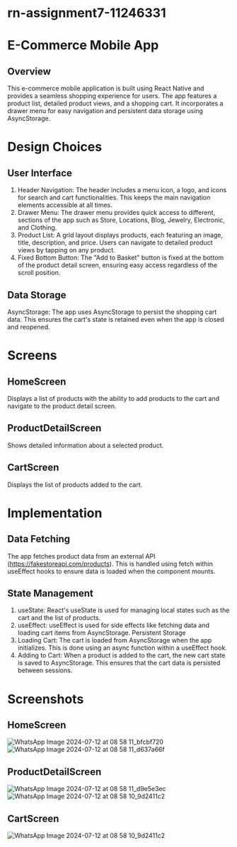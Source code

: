 # rn-assignment7-11246331

# E-Commerce Mobile App
## Overview
This e-commerce mobile application is built using React Native and provides a seamless shopping experience for users. The app features a product list, detailed product views, and a shopping cart. It incorporates a drawer menu for easy navigation and persistent data storage using AsyncStorage.

# Design Choices
## User Interface
1. Header Navigation: The header includes a menu icon, a logo, and icons for search and cart functionalities. This keeps the main navigation elements accessible at all times.
2. Drawer Menu: The drawer menu provides quick access to different, sections of the app such as Store, Locations, Blog, Jewelry, Electronic, and Clothing.
3. Product List: A grid layout displays products, each featuring an image, title, description, and price. Users can navigate to detailed product views by tapping on any product.
4. Fixed Bottom Button: The "Add to Basket" button is fixed at the bottom of the product detail screen, ensuring easy access regardless of the scroll position.
## Data Storage
AsyncStorage: The app uses AsyncStorage to persist the shopping cart data. This ensures the cart's state is retained even when the app is closed and reopened.

# Screens
## HomeScreen
Displays a list of products with the ability to add products to the cart and navigate to the product detail screen.
## ProductDetailScreen
Shows detailed information about a selected product.
## CartScreen
Displays the list of products added to the cart.

# Implementation
## Data Fetching
The app fetches product data from an external API (https://fakestoreapi.com/products). This is handled using fetch within useEffect hooks to ensure data is loaded when the component mounts.
## State Management
1. useState: React's useState is used for managing local states such as the cart and the list of products.
2. useEffect: useEffect is used for side effects like fetching data and loading cart items from AsyncStorage.
Persistent Storage
3. Loading Cart: The cart is loaded from AsyncStorage when the app initializes. This is done using an async function within a useEffect hook.
4. Adding to Cart: When a product is added to the cart, the new cart state is saved to AsyncStorage. This ensures that the cart data is persisted between sessions.

# Screenshots
## HomeScreen
![WhatsApp Image 2024-07-12 at 08 58 11_bfcbf720](https://github.com/user-attachments/assets/d45eadd7-f2ea-44f0-b768-8fceae29f828)
![WhatsApp Image 2024-07-12 at 08 58 11_d637a66f](https://github.com/user-attachments/assets/ae1c39f3-8e4a-42e8-9d6c-441523ec4b4b)

## ProductDetailScreen
![WhatsApp Image 2024-07-12 at 08 58 11_d9e5e3ec](https://github.com/user-attachments/assets/d758b3b5-24ea-4e3d-b28b-ff693cf98d46)
![WhatsApp Image 2024-07-12 at 08 58 10_9d2411c2](https://github.com/user-attachments/assets/41c02de7-977b-4a63-afa2-73c4391b9a78)

## CartScreen
![WhatsApp Image 2024-07-12 at 08 58 10_9d2411c2](https://github.com/user-attachments/assets/1ad5eecf-dc91-48db-b008-e952e2f5206e)


   
